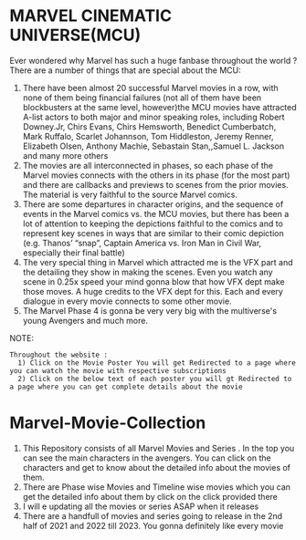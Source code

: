 <h1>MARVEL CINEMATIC UNIVERSE(MCU)</h1>

Ever wondered why Marvel has such a huge fanbase throughout the world ?
There are a number of things that are special about the MCU:
  1. There have been almost 20 successful Marvel movies in a row, with none of them being financial failures (not all of them have been blockbusters at the same level, however)the       MCU movies have attracted A-list actors to both major and minor speaking roles, including Robert Downey.Jr,  Chirs Evans, Chirs Hemsworth, Benedict  Cumberbatch, Mark              Ruffalo, Scarlet Johannson, Tom Hiddleston, Jeremy Renner, Elizabeth Olsen, Anthony Machie, Sebastain Stan,,Samuel L. Jackson and many more others
  2. The movies are all interconnected in phases, so each phase of the Marvel movies connects with the others in its phase (for the most part) and there are callbacks and previews      to scenes from the prior movies. The material is very faithful to the source Marvel comics.
  3. There are some departures in character origins, and the sequence of events in the  Marvel comics vs. the MCU movies, but there has been a lot of attention to keeping the            depictions faithful to the comics and to represent key scenes in ways that are similar to their comic depiction (e.g. Thanos’ “snap”, Captain America vs. Iron Man in               Civil War, especially their final battle)
  4.  The very special thing in Marvel which attracted me is the VFX part and the detailing they show in making the scenes. Even you watch any scene in 0.25x speed your mind gonna       blow that how VFX dept make those moves. A huge credits to the VFX dept for this. Each and every dialogue in every movie connects to some other movie. 
  5.   The Marvel Phase 4 is gonna be very very big with the multiverse's young Avengers and much more.

  


NOTE:
        
    Throughout the website :
      1) Click on the Movie Poster You will get Redirected to a page where you can watch the movie with respective subscriptions
      2) Click on the below text of each poster you will gt Redirected to a page where you can get complete details about the movie


# Marvel-Movie-Collection
 1) This Repository consists of all Marvel Movies and Series . In the top you can see the main characters in the avengers. You can click on the characters and get to know about        the detailed info about the movies of them. 
 2) There are Phase wise Movies and Timeline wise movies which you can get the detailed info about them by click on the click provided there 
 3) I will e updating all the movies or series ASAP when it releases
 4) There are a handfull of movies and series going to release in the 2nd half of 2021 and 2022 till 2023. You gonna definitely like every movie
